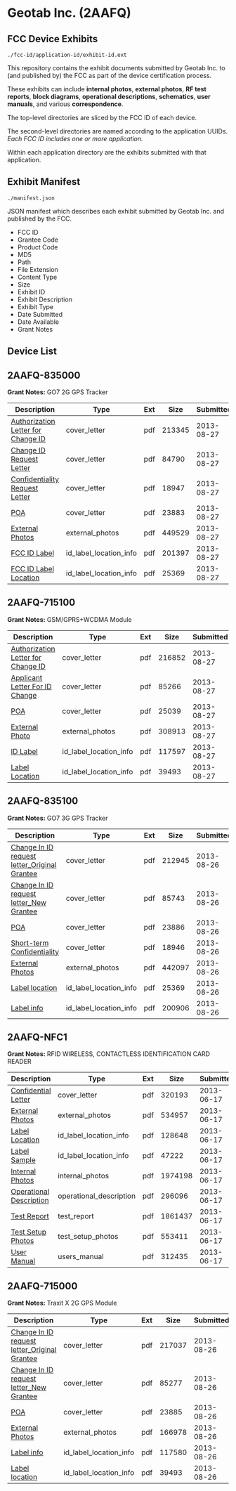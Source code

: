 # Geotab Inc. (2AAFQ)
## FCC Device Exhibits

```
./fcc-id/application-id/exhibit-id.ext
```

This repository contains the exhibit documents submitted by Geotab Inc. to (and published by) the FCC as part of the device certification process.

These exhibits can include **internal photos**, **external photos**, **RF test reports**, **block diagrams**, **operational descriptions**, **schematics**, **user manuals**, and various **correspondence**.

The top-level directories are sliced by the FCC ID of each device.

The second-level directories are named according to the application UUIDs. *Each FCC ID includes one or more application.*

Within each application directory are the exhibits submitted with that application. 

## Exhibit Manifest

```
./manifest.json
```

JSON manifest which describes each exhibit submitted by Geotab Inc. and published by the FCC.

- FCC ID
- Grantee Code
- Product Code
- MD5
- Path
- File Extension
- Content Type
- Size
- Exhibit ID
- Exhibit Description
- Exhibit Type
- Date Submitted
- Date Available
- Grant Notes

## Device List
## 2AAFQ-835000
**Grant Notes:** GO7 2G GPS Tracker

| Description | Type | Ext | Size | Submitted | Available |
| ----------- | ---- | --- | ---- | --------- | --------- |
| [Authorization Letter for Change ID](2AAFQ-835000/075976caea9b6ade9e6c66ff49ea48d5/2054162.pdf) | cover_letter | pdf | 213345 | 2013-08-27 | 2013-08-27 |
| [Change ID Request Letter](2AAFQ-835000/075976caea9b6ade9e6c66ff49ea48d5/2054163.pdf) | cover_letter | pdf | 84790 | 2013-08-27 | 2013-08-27 |
| [Confidentiality Request Letter](2AAFQ-835000/075976caea9b6ade9e6c66ff49ea48d5/2054164.pdf) | cover_letter | pdf | 18947 | 2013-08-27 | 2013-08-27 |
| [POA](2AAFQ-835000/075976caea9b6ade9e6c66ff49ea48d5/2054165.pdf) | cover_letter | pdf | 23883 | 2013-08-27 | 2013-08-27 |
| [External Photos](2AAFQ-835000/075976caea9b6ade9e6c66ff49ea48d5/2054161.pdf) | external_photos | pdf | 449529 | 2013-08-27 | 2014-01-09 |
| [FCC ID Label](2AAFQ-835000/075976caea9b6ade9e6c66ff49ea48d5/2054166.pdf) | id_label_location_info | pdf | 201397 | 2013-08-27 | 2013-08-27 |
| [FCC ID Label Location](2AAFQ-835000/075976caea9b6ade9e6c66ff49ea48d5/2053281.pdf) | id_label_location_info | pdf | 25369 | 2013-08-27 | 2013-08-27 |
## 2AAFQ-715100
**Grant Notes:** GSM/GPRS+WCDMA Module

| Description | Type | Ext | Size | Submitted | Available |
| ----------- | ---- | --- | ---- | --------- | --------- |
| [Authorization Letter for Change ID](2AAFQ-715100/c34ac5e9fc225a621dc075203b18d3e9/2053913.pdf) | cover_letter | pdf | 216852 | 2013-08-27 | 2013-08-27 |
| [Applicant Letter For ID Change](2AAFQ-715100/c34ac5e9fc225a621dc075203b18d3e9/2053915.pdf) | cover_letter | pdf | 85266 | 2013-08-27 | 2013-08-27 |
| [POA](2AAFQ-715100/c34ac5e9fc225a621dc075203b18d3e9/2053918.pdf) | cover_letter | pdf | 25039 | 2013-08-27 | 2013-08-27 |
| [External Photo](2AAFQ-715100/c34ac5e9fc225a621dc075203b18d3e9/2053914.pdf) | external_photos | pdf | 308913 | 2013-08-27 | 2013-08-27 |
| [ID Label](2AAFQ-715100/c34ac5e9fc225a621dc075203b18d3e9/2053916.pdf) | id_label_location_info | pdf | 117597 | 2013-08-27 | 2013-08-27 |
| [Label Location](2AAFQ-715100/c34ac5e9fc225a621dc075203b18d3e9/2053259.pdf) | id_label_location_info | pdf | 39493 | 2013-08-27 | 2013-08-27 |
## 2AAFQ-835100
**Grant Notes:** GO7 3G GPS Tracker

| Description | Type | Ext | Size | Submitted | Available |
| ----------- | ---- | --- | ---- | --------- | --------- |
| [Change In ID request letter_Original Grantee](2AAFQ-835100/c7e8060ff1f795babed538023ec1c274/2053278.pdf) | cover_letter | pdf | 212945 | 2013-08-26 | 2013-08-26 |
| [Change In ID request letter_New Grantee](2AAFQ-835100/c7e8060ff1f795babed538023ec1c274/2053279.pdf) | cover_letter | pdf | 85743 | 2013-08-26 | 2013-08-26 |
| [POA](2AAFQ-835100/c7e8060ff1f795babed538023ec1c274/2053283.pdf) | cover_letter | pdf | 23886 | 2013-08-26 | 2013-08-26 |
| [Short-term Confidentiality](2AAFQ-835100/c7e8060ff1f795babed538023ec1c274/2053284.pdf) | cover_letter | pdf | 18946 | 2013-08-26 | 2013-08-26 |
| [External Photos](2AAFQ-835100/c7e8060ff1f795babed538023ec1c274/2053280.pdf) | external_photos | pdf | 442097 | 2013-08-26 | 2014-01-09 |
| [Label location](2AAFQ-835100/c7e8060ff1f795babed538023ec1c274/2053281.pdf) | id_label_location_info | pdf | 25369 | 2013-08-26 | 2013-08-26 |
| [Label info](2AAFQ-835100/c7e8060ff1f795babed538023ec1c274/2053282.pdf) | id_label_location_info | pdf | 200906 | 2013-08-26 | 2013-08-26 |
## 2AAFQ-NFC1
**Grant Notes:** RFID WIRELESS, CONTACTLESS IDENTIFICATION CARD READER

| Description | Type | Ext | Size | Submitted | Available |
| ----------- | ---- | --- | ---- | --------- | --------- |
| [Confidential Letter](2AAFQ-NFC1/8ed2fc4a2d29618db01cfcae6ddf58d4/1992572.pdf) | cover_letter | pdf | 320193 | 2013-06-17 | 2013-06-17 |
| [External Photos](2AAFQ-NFC1/8ed2fc4a2d29618db01cfcae6ddf58d4/1992571.pdf) | external_photos | pdf | 534957 | 2013-06-17 | 2013-06-17 |
| [Label Location](2AAFQ-NFC1/8ed2fc4a2d29618db01cfcae6ddf58d4/1992574.pdf) | id_label_location_info | pdf | 128648 | 2013-06-17 | 2013-06-17 |
| [Label Sample](2AAFQ-NFC1/8ed2fc4a2d29618db01cfcae6ddf58d4/1992575.pdf) | id_label_location_info | pdf | 47222 | 2013-06-17 | 2013-06-17 |
| [Internal Photos](2AAFQ-NFC1/8ed2fc4a2d29618db01cfcae6ddf58d4/1992573.pdf) | internal_photos | pdf | 1974198 | 2013-06-17 | 2013-06-17 |
| [Operational Description](2AAFQ-NFC1/8ed2fc4a2d29618db01cfcae6ddf58d4/1992576.pdf) | operational_description | pdf | 296096 | 2013-06-17 | 2013-06-17 |
| [Test Report](2AAFQ-NFC1/8ed2fc4a2d29618db01cfcae6ddf58d4/1992577.pdf) | test_report | pdf | 1861437 | 2013-06-17 | 2013-06-17 |
| [Test Setup Photos](2AAFQ-NFC1/8ed2fc4a2d29618db01cfcae6ddf58d4/1992578.pdf) | test_setup_photos | pdf | 553411 | 2013-06-17 | 2013-06-17 |
| [User Manual](2AAFQ-NFC1/8ed2fc4a2d29618db01cfcae6ddf58d4/1992579.pdf) | users_manual | pdf | 312435 | 2013-06-17 | 2013-06-17 |
## 2AAFQ-715000
**Grant Notes:** Traxit X 2G GPS Module

| Description | Type | Ext | Size | Submitted | Available |
| ----------- | ---- | --- | ---- | --------- | --------- |
| [Change In ID request letter_Original Grantee](2AAFQ-715000/dce1d040f292af4728695b6bc5bb27da/2053255.pdf) | cover_letter | pdf | 217037 | 2013-08-26 | 2013-08-26 |
| [Change In ID request letter_New Grantee](2AAFQ-715000/dce1d040f292af4728695b6bc5bb27da/2053256.pdf) | cover_letter | pdf | 85277 | 2013-08-26 | 2013-08-26 |
| [POA](2AAFQ-715000/dce1d040f292af4728695b6bc5bb27da/2053260.pdf) | cover_letter | pdf | 23885 | 2013-08-26 | 2013-08-26 |
| [External Photos](2AAFQ-715000/dce1d040f292af4728695b6bc5bb27da/2053257.pdf) | external_photos | pdf | 166978 | 2013-08-26 | 2013-08-26 |
| [Label info](2AAFQ-715000/dce1d040f292af4728695b6bc5bb27da/2053258.pdf) | id_label_location_info | pdf | 117580 | 2013-08-26 | 2013-08-26 |
| [Label location](2AAFQ-715000/dce1d040f292af4728695b6bc5bb27da/2053259.pdf) | id_label_location_info | pdf | 39493 | 2013-08-26 | 2013-08-26 |
